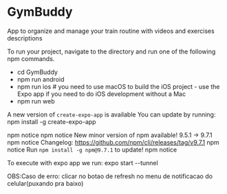 # GymBuddy
App to organize and manage your train routine with videos and exercises descriptions


To run your project, navigate to the directory and run one of the following npm commands.

- cd GymBuddy
- npm run android
- npm run ios # you need to use macOS to build the iOS project - use the Expo app if you need to do iOS development without a Mac
- npm run web

A new version of `create-expo-app` is available
You can update by running: npm install -g create-expo-app

npm notice
npm notice New minor version of npm available! 9.5.1 -> 9.7.1
npm notice Changelog: <https://github.com/npm/cli/releases/tag/v9.7.1>
npm notice Run `npm install -g npm@9.7.1` to update!
npm notice

To execute with expo app we run:
expo start --tunnel 

OBS:Caso de erro: clicar no botao de refresh no menu de notificacao do celular(puxando pra baixo)
